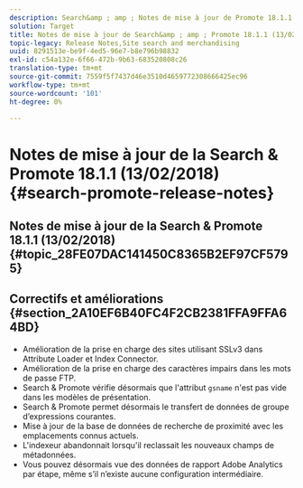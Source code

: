 ```yaml
---
description: Search&amp ; amp ; Notes de mise à jour de Promote 18.1.1.
solution: Target
title: Notes de mise à jour de Search&amp ; amp ; Promote 18.1.1 (13/02/2018)
topic-legacy: Release Notes,Site search and merchandising
uuid: 8291513e-be9f-4ed5-96e7-b8e796b98832
exl-id: c54a132e-6f66-472b-9b63-683520808c26
translation-type: tm+mt
source-git-commit: 7559f5f7437d46e3510d4659772308666425ec96
workflow-type: tm+mt
source-wordcount: '101'
ht-degree: 0%

---
```


# Notes de mise à jour de la Search &amp; Promote 18.1.1 (13/02/2018){#search-promote-release-notes}

## Notes de mise à jour de la Search &amp; Promote 18.1.1 (13/02/2018) {#topic_28FE07DAC141450C8365B2EF97CF5795}

## Correctifs et améliorations {#section_2A10EF6B40FC4F2CB2381FFA9FFA64BD}

* Amélioration de la prise en charge des sites utilisant SSLv3 dans Attribute Loader et Index Connector.
* Amélioration de la prise en charge des caractères impairs dans les mots de passe FTP.
* Search &amp; Promote vérifie désormais que l&#39;attribut `gsname` n&#39;est pas vide dans les modèles de présentation.
* Search &amp; Promote permet désormais le transfert de données de groupe d’expressions courantes.
* Mise à jour de la base de données de recherche de proximité avec les emplacements connus actuels.
* L&#39;indexeur abandonnait lorsqu&#39;il reclassait les nouveaux champs de métadonnées.
* Vous pouvez désormais vue des données de rapport Adobe Analytics par étape, même s’il n’existe aucune configuration intermédiaire.
